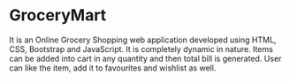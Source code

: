 # GroceryMart
It is an Online Grocery Shopping web application developed using HTML, CSS, Bootstrap and JavaScript. It is completely dynamic in nature. 
Items can be added into cart in any quantity and then total bill is generated. User can like the item, add it to favourites and wishlist as well.
